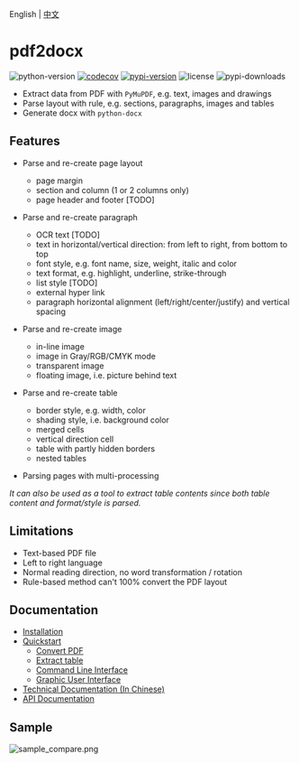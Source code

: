 English | [中文](README_CN.md)

# pdf2docx 

![python-version](https://img.shields.io/badge/python->=3.6-green.svg)
[![codecov](https://codecov.io/gh/dothinking/pdf2docx/branch/master/graph/badge.svg)](https://codecov.io/gh/dothinking/pdf2docx)
[![pypi-version](https://img.shields.io/pypi/v/pdf2docx.svg)](https://pypi.python.org/pypi/pdf2docx/)
![license](https://img.shields.io/pypi/l/pdf2docx.svg)
![pypi-downloads](https://img.shields.io/pypi/dm/pdf2docx)

- Extract data from PDF with `PyMuPDF`, e.g. text, images and drawings 
- Parse layout with rule, e.g. sections, paragraphs, images and tables
- Generate docx with `python-docx`

## Features

- Parse and re-create page layout
    - page margin
    - section and column (1 or 2 columns only)
    - page header and footer [TODO]

- Parse and re-create paragraph
    - OCR text [TODO]
    - text in horizontal/vertical direction: from left to right, from bottom to top
    - font style, e.g. font name, size, weight, italic and color
    - text format, e.g. highlight, underline, strike-through
    - list style [TODO]
    - external hyper link
    - paragraph horizontal alignment (left/right/center/justify) and vertical spacing
    
- Parse and re-create image
	- in-line image
    - image in Gray/RGB/CMYK mode
    - transparent image
    - floating image, i.e. picture behind text

- Parse and re-create table
    - border style, e.g. width, color
    - shading style, i.e. background color
    - merged cells
    - vertical direction cell
    - table with partly hidden borders
    - nested tables

- Parsing pages with multi-processing

*It can also be used as a tool to extract table contents since both table content and format/style is parsed.*

## Limitations

- Text-based PDF file
- Left to right language
- Normal reading direction, no word transformation / rotation
- Rule-based method can't 100% convert the PDF layout


## Documentation

- [Installation](https://pdf2docx.readthedocs.io/en/latest/installation.html)
- [Quickstart](https://pdf2docx.readthedocs.io/en/latest/quickstart.html)
    - [Convert PDF](https://pdf2docx.readthedocs.io/en/latest/quickstart.convert.html)
    - [Extract table](https://pdf2docx.readthedocs.io/en/latest/quickstart.table.html)
    - [Command Line Interface](https://pdf2docx.readthedocs.io/en/latest/quickstart.cli.html)
    - [Graphic User Interface](https://pdf2docx.readthedocs.io/en/latest/quickstart.gui.html)
- [Technical Documentation (In Chinese)](https://pdf2docx.readthedocs.io/en/latest/techdoc.html)
- [API Documentation](https://pdf2docx.readthedocs.io/en/latest/modules.html)

## Sample

![sample_compare.png](https://s1.ax1x.com/2020/08/04/aDryx1.png)
